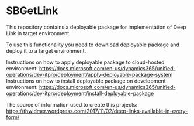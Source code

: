 # SBGetLink
This repository contains a deployable package for implementation of Deep Link in target environment.

To use this functionality you need to download deployable package and deploy it to a target environment.

Instructions on how to apply deployable package to cloud-hosted environment: https://docs.microsoft.com/en-us/dynamics365/unified-operations/dev-itpro/deployment/apply-deployable-package-system
Instructions on how to install deployable package on development environment: https://docs.microsoft.com/en-us/dynamics365/unified-operations/dev-itpro/deployment/install-deployable-package

The source of information used to create this projects: https://thwidmer.wordpress.com/2017/11/02/deep-links-available-in-every-form/
